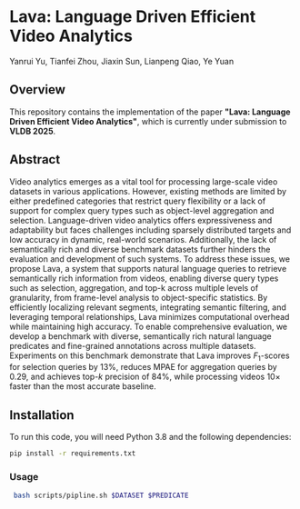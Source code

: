 # Lava: Language Driven Efficient Video Analytics

Yanrui Yu, Tianfei Zhou, Jiaxin Sun, Lianpeng Qiao, Ye Yuan

## Overview

This repository contains the implementation of the paper **"Lava: Language Driven Efficient Video Analytics"**, which is currently under submission to **VLDB 2025**.


## Abstract
Video analytics emerges as a vital tool for processing large-scale video datasets in various applications. However, existing methods are limited by either predefined categories that restrict query flexibility or a lack of support for complex query types such as object-level aggregation and selection. Language-driven video analytics offers expressiveness and adaptability but faces challenges including sparsely distributed targets and low accuracy in dynamic, real-world scenarios. Additionally, the lack of semantically rich and diverse benchmark datasets further hinders the evaluation and development of such systems. To address these issues, we propose Lava, a system that supports natural language queries to retrieve semantically rich information from videos, enabling diverse query types such as selection, aggregation, and top-k across multiple levels of granularity, from frame-level analysis to object-specific statistics. By efficiently localizing relevant segments, integrating semantic filtering, and leveraging temporal relationships, Lava minimizes computational overhead while maintaining high accuracy. To enable comprehensive evaluation, we develop a benchmark with diverse, semantically rich natural language predicates and fine-grained annotations across multiple datasets. Experiments on this benchmark demonstrate that Lava improves $F_1$-scores for selection queries by 13\%, reduces MPAE for aggregation queries by 0.29, and achieves top-$k$ precision of 84\%, while processing videos 10× faster than the most accurate baseline.


## Installation

To run this code, you will need Python 3.8 and the following dependencies:

```bash
pip install -r requirements.txt
```
### Usage
```bash
 bash scripts/pipline.sh $DATASET $PREDICATE
